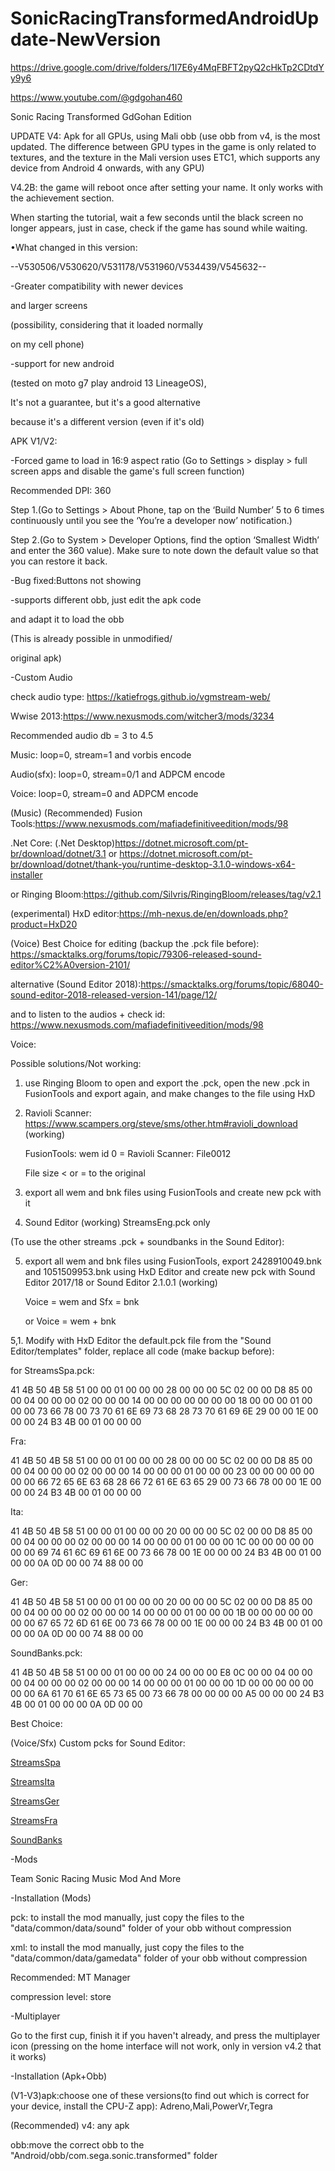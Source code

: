 # SonicRacingTransformedAndroidUpdate-NewVersion
https://drive.google.com/drive/folders/1I7E6y4MqFBFT2pyQ2cHkTp2CDtdYy9y6

https://www.youtube.com/@gdgohan460

Sonic Racing Transformed GdGohan Edition

UPDATE V4:
Apk for all GPUs, using Mali obb (use obb from v4, is the most updated. The difference between GPU types in the game is only related to textures, and the texture in the Mali version uses ETC1, which supports any device from Android 4 onwards, with any GPU)

V4.2B:
the game will reboot once after setting your name. It only works with the achievement section.

When starting the tutorial, 
wait a few seconds until the black screen no 
longer appears, just in case, check if the game 
has sound while waiting.

•What changed in this version:

--V530506/V530620/V531178/V531960/V534439/V545632--

-Greater compatibility with newer devices 

and larger screens

(possibility, considering that it loaded normally 

on my cell phone)

-support for new android

(tested on moto g7 play android 13 LineageOS),

It's not a guarantee, but it's a good alternative 

because it's a different version (even if it's old) 

APK V1/V2:

-Forced game to load in 16:9 aspect ratio (Go to Settings > display > full screen apps and disable the game's full screen function)

Recommended DPI: 360 

Step 1.(Go to Settings > About Phone, tap on the ‘Build Number’ 5 to 6 times continuously until you see the ‘You’re a developer now’ notification.)

Step 2.(Go to System > Developer Options, find the option ‘Smallest Width’ and enter the 360 value). Make sure to note down the default value so that you can restore it back.

-Bug fixed:Buttons not showing

-supports different obb, just edit the apk code 

and adapt it to load the obb 

(This is already possible in unmodified/

original apk)

-Custom Audio

check audio type: https://katiefrogs.github.io/vgmstream-web/

Wwise 2013:https://www.nexusmods.com/witcher3/mods/3234

Recommended audio db = 3 to 4.5

Music: loop=0, stream=1 and vorbis encode

Audio(sfx): loop=0, stream=0/1 and ADPCM encode

Voice: loop=0, stream=0 and ADPCM encode

(Music) (Recommended) Fusion Tools:https://www.nexusmods.com/mafiadefinitiveedition/mods/98 

.Net Core:
(.Net Desktop)https://dotnet.microsoft.com/pt-br/download/dotnet/3.1
or
https://dotnet.microsoft.com/pt-br/download/dotnet/thank-you/runtime-desktop-3.1.0-windows-x64-installer

or Ringing Bloom:https://github.com/Silvris/RingingBloom/releases/tag/v2.1

(experimental) HxD editor:https://mh-nexus.de/en/downloads.php?product=HxD20

(Voice) Best Choice for editing (backup the .pck file before): https://smacktalks.org/forums/topic/79306-released-sound-editor%C2%A0version-2101/

alternative (Sound Editor 2018):https://smacktalks.org/forums/topic/68040-sound-editor-2018-released-version-141/page/12/

and to listen to the audios + check id: https://www.nexusmods.com/mafiadefinitiveedition/mods/98

Voice:

Possible solutions/Not working: 

1. use Ringing Bloom to open and export the .pck, open the new .pck in FusionTools and export again, and make changes to the file using HxD

2. 	Ravioli Scanner: https://www.scampers.org/steve/sms/other.htm#ravioli_download (working)

    FusionTools: wem id 0 = Ravioli Scanner: File0012

    File size < or = to the original

3.  export all wem and bnk files using FusionTools and create new pck with it

4.  Sound Editor (working) StreamsEng.pck only

(To use the other streams .pck + soundbanks in the Sound Editor):

5.  export all wem and bnk files using FusionTools, export 2428910049.bnk and 1051509953.bnk using HxD Editor and create new pck with Sound Editor 2017/18 or Sound Editor 2.1.0.1 (working)

    Voice = wem and Sfx = bnk

    or Voice = wem + bnk

5,1. Modify with HxD Editor the default.pck file from the "Sound Editor/templates" folder, replace all code (make backup before):

for StreamsSpa.pck:

41 4B 50 4B 58 51 00 00 01 00 00 00 28 00 00 00 5C 02 00 00 D8 85 00 00 04 00 00 00 02 00 00 00 14 00 00 00 00 00 00 00 18 00 00 00 01 00 00 00 73 66 78 00 73 70 61 6E 69 73 68 28 73 70 61 69 6E 29 00 00 1E 00 00 00 24 B3 4B 00 01 00 00 00

Fra:

41 4B 50 4B 58 51 00 00 01 00 00 00 28 00 00 00 5C 02 00 00 D8 85 00 00 04 00 00 00 02 00 00 00 14 00 00 00 01 00 00 00 23 00 00 00 00 00 00 00 66 72 65 6E 63 68 28 66 72 61 6E 63 65 29 00 73 66 78 00 00 1E 00 00 00 24 B3 4B 00 01 00 00 00

Ita:

41 4B 50 4B 58 51 00 00 01 00 00 00 20 00 00 00 5C 02 00 00 D8 85 00 00 04 00 00 00 02 00 00 00 14 00 00 00 01 00 00 00 1C 00 00 00 00 00 00 00 69 74 61 6C 69 61 6E 00 73 66 78 00 1E 00 00 00 24 B3 4B 00 01 00 00 00 0A 0D 00 00 74 88 00 00

Ger:

41 4B 50 4B 58 51 00 00 01 00 00 00 20 00 00 00 5C 02 00 00 D8 85 00 00 04 00 00 00 02 00 00 00 14 00 00 00 01 00 00 00 1B 00 00 00 00 00 00 00 67 65 72 6D 61 6E 00 73 66 78 00 00 1E 00 00 00 24 B3 4B 00 01 00 00 00 0A 0D 00 00 74 88 00 00

SoundBanks.pck:

41 4B 50 4B 58 51 00 00 01 00 00 00 24 00 00 00 E8 0C 00 00 04 00 00 00 04 00 00 00 02 00 00 00 14 00 00 00 01 00 00 00 1D 00 00 00 00 00 00 00 6A 61 70 61 6E 65 73 65 00 73 66 78 00 00 00 00 A5 00 00 00 24 B3 4B 00 01 00 00 00 0A 0D 00 00

Best Choice:

(Voice/Sfx) Custom pcks for Sound Editor: 

[StreamsSpa](https://github.com/GdGohan/SonicRacingTransformedAndroidUpdate-NewVersion/raw/main/CustomPcksForSoundEditor/StreamsSpa.zip)

[StreamsIta](https://github.com/GdGohan/SonicRacingTransformedAndroidUpdate-NewVersion/raw/main/CustomPcksForSoundEditor/StreamsIta.zip)

[StreamsGer](https://github.com/GdGohan/SonicRacingTransformedAndroidUpdate-NewVersion/raw/main/CustomPcksForSoundEditor/StreamsGer.zip)

[StreamsFra](https://github.com/GdGohan/SonicRacingTransformedAndroidUpdate-NewVersion/raw/main/CustomPcksForSoundEditor/StreamsFra.zip)

[SoundBanks](https://github.com/GdGohan/SonicRacingTransformedAndroidUpdate-NewVersion/raw/main/CustomPcksForSoundEditor/SoundBanks.zip)

-Mods

Team Sonic Racing Music Mod And More

-Installation (Mods)

pck: to install the mod manually, just copy the files to the "data/common/data/sound" folder of your obb without compression

xml: to install the mod manually, just copy the files to the "data/common/data/gamedata" folder of your obb without compression

Recommended: MT Manager

compression level: store

-Multiplayer

Go to the first cup, finish it if you haven't already, and press the multiplayer icon (pressing on the home interface will not work, only in version v4.2 that it works)

-Installation (Apk+Obb)

(V1-V3)apk:choose one of these versions(to find out which is correct for your device, install the CPU-Z app):
Adreno,Mali,PowerVr,Tegra

(Recommended) v4: any apk

obb:move the correct obb to the "Android/obb/com.sega.sonic.transformed" folder
